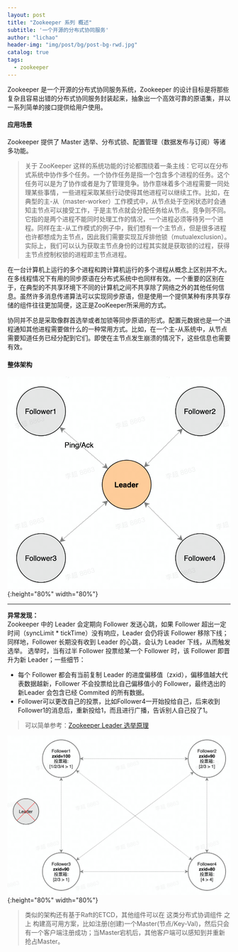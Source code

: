 ```yaml
---
layout: post
title: "Zookeeper 系列 概述"
subtitle: '一个开源的分布式协同服务'
author: "lichao"
header-img: "img/post/bg/post-bg-rwd.jpg"
catalog: true
tags:
  - zookeeper 
---
```


Zookeeper 是一个开源的分布式协同服务系统，Zookeeper 的设计目标是将那些复杂且容易出错的分布式协同服务封装起来，抽象出一个高效可靠的原语集，并以一系列简单的接口提供给用户使用。

#### 应用场景

Zookeeper 提供了 Master 选举、分布式锁、配置管理（数据发布与订阅）等诸多功能。

> 关于 ZooKeeper 这样的系统功能的讨论都围绕着一条主线：它可以在分布式系统中协作多个任务。一个协作任务是指一个包含多个进程的任务。这个任务可以是为了协作或者是为了管理竞争。协作意味着多个进程需要一同处理某些事情，一些进程采取某些行动使得其他进程可以继续工作。比如，在典型的主-从（master-worker）工作模式中，从节点处于空闲状态时会通知主节点可以接受工作，于是主节点就会分配任务给从节点。竞争则不同。它指的是两个进程不能同时处理工作的情况，一个进程必须等待另一个进程。同样在主-从工作模式的例子中，我们想有一个主节点，但是很多进程也许都想成为主节点，因此我们需要实现互斥排他锁（mutualexclusion）。实际上，我们可以认为获取主节点身份的过程其实就是获取锁的过程，获得主节点控制权锁的进程即主节点进程。

在一台计算机上运行的多个进程和跨计算机运行的多个进程从概念上区别并不大。在多线程情况下有用的同步原语在分布式系统中也同样有效。一个重要的区别在于，在典型的不共享环境下不同的计算机之间不共享除了网络之外的其他任何信息。虽然许多消息传递算法可以实现同步原语，但是使用一个提供某种有序共享存储的组件往往更加简便，这正是ZooKeeper所采用的方式。

协同并不总是采取像群首选举或者加锁等同步原语的形式。配置元数据也是一个进程通知其他进程需要做什么的一种常用方式。比如，在一个主-从系统中，从节点需要知道任务已经分配到它们。即使在主节点发生崩溃的情况下，这些信息也需要有效。

#### 整体架构

![架构](/img/post/store/zk/架构.png){:height="80%" width="80%"}

--- 

**异常发现：**      
Zookeeper 中的 Leader 会定期向 Follower 发送心跳，如果 Follower 超出一定时间（syncLimit * tickTime）没有响应，Leader 会仍将该 Follower 移除下线；同样地，Follower 长期没有收到 Leader 的心跳，会认为 Leader 下线，从而触发选举。
选举时，当有过半 Follower 投票给某一个 Follower 时，该 Follower 即晋升为新 Leader；一些细节：
- 每个 Follower 都会有当前复制 Leader 的进度偏移值（zxid），偏移值越大代表数据越新，Follower 不会投票给比自己偏移值小的 Follower，最终选出的新Leader 会包含已经 Commited 的所有数据。
- Follower可以更改自己的投票，比如Follower4一开始投给自己，后来收到Follower1的消息后，重新投给1，而且进行广播，告诉别人自己投了1。


> 可以简单参考：[Zookeeper Leader 选举原理](https://www.runoob.com/w3cnote/zookeeper-leader.html)

![重新选举](/img/post/store/zk/重新选举.png){:height="80%" width="80%"}

> 类似的架构还有基于Raft的ETCD，其他组件可以在 这类分布式协调组件 之上 构建高可用方案，比如注册(创建)一个Master(节点/Key-Val)，然后只会有一个客户端注册成功；当Master宕机后，其他客户端可以感知到并重新抢占Master。